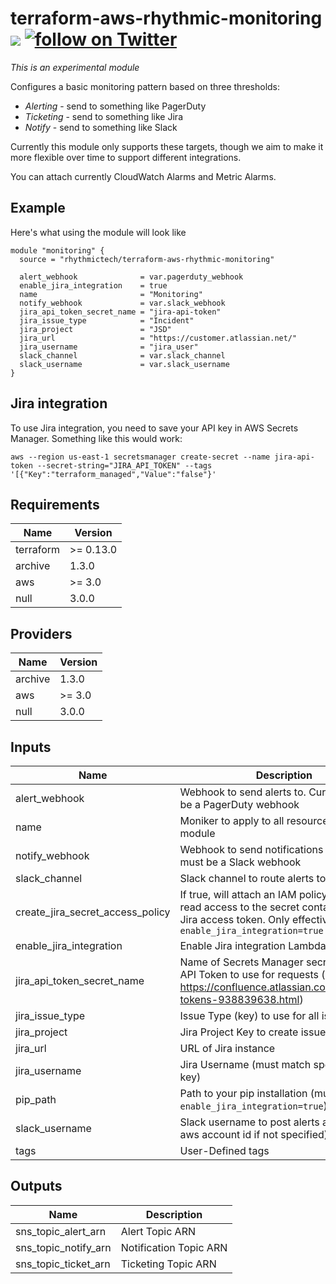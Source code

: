 # terraform-aws-rhythmic-monitoring [![](https://github.com/rhythmictech/terraform-aws-rhythmic-monitoring/workflows/pre-commit-check/badge.svg)](https://github.com/rhythmictech/terraform-aws-rhythmic-monitoring/actions) <a href="https://twitter.com/intent/follow?screen_name=RhythmicTech"><img src="https://img.shields.io/twitter/follow/RhythmicTech?style=social&logo=RhythmicTech" alt="follow on Twitter"></a>

_This is an experimental module_

Configures a basic monitoring pattern based on three thresholds:

* *Alerting* - send to something like PagerDuty
* *Ticketing* - send to something like Jira
* *Notify* - send to something like Slack

Currently this module only supports these targets, though we aim to make it more flexible over time to support different integrations.

You can attach currently CloudWatch Alarms and Metric Alarms.

## Example
Here's what using the module will look like
```
module "monitoring" {
  source = "rhythmictech/terraform-aws-rhythmic-monitoring"

  alert_webhook              = var.pagerduty_webhook
  enable_jira_integration    = true
  name                       = "Monitoring"
  notify_webhook             = var.slack_webhook
  jira_api_token_secret_name = "jira-api-token"
  jira_issue_type            = "Incident"
  jira_project               = "JSD"
  jira_url                   = "https://customer.atlassian.net/"
  jira_username              = "jira_user"
  slack_channel              = var.slack_channel
  slack_username             = var.slack_username
}
```

## Jira integration
To use Jira integration, you need to save your API key in AWS Secrets Manager. Something like this would work:

```
aws --region us-east-1 secretsmanager create-secret --name jira-api-token --secret-string="JIRA_API_TOKEN" --tags '[{"Key":"terraform_managed","Value":"false"}'
```

<!-- BEGINNING OF PRE-COMMIT-TERRAFORM DOCS HOOK -->
## Requirements

| Name | Version |
|------|---------|
| terraform | >= 0.13.0 |
| archive | 1.3.0 |
| aws | >= 3.0 |
| null | 3.0.0 |

## Providers

| Name | Version |
|------|---------|
| archive | 1.3.0 |
| aws | >= 3.0 |
| null | 3.0.0 |

## Inputs

| Name | Description | Type | Default | Required |
|------|-------------|------|---------|:--------:|
| alert\_webhook | Webhook to send alerts to. Currently muyst be a PagerDuty webhook | `string` | n/a | yes |
| name | Moniker to apply to all resources in the module | `string` | n/a | yes |
| notify\_webhook | Webhook to send notifications to. Currently must be a Slack webhook | `string` | n/a | yes |
| slack\_channel | Slack channel to route alerts to | `string` | n/a | yes |
| create\_jira\_secret\_access\_policy | If true, will attach an IAM policy granting read access to the secret containing the Jira access token. Only effective if `enable_jira_integration=true` | `bool` | `true` | no |
| enable\_jira\_integration | Enable Jira integration Lambda | `bool` | `false` | no |
| jira\_api\_token\_secret\_name | Name of Secrets Manager secret containing API Token to use for requests (see https://confluence.atlassian.com/cloud/api-tokens-938839638.html) | `string` | `null` | no |
| jira\_issue\_type | Issue Type (key) to use for all issues | `string` | `null` | no |
| jira\_project | Jira Project Key to create issues in | `string` | `null` | no |
| jira\_url | URL of Jira instance | `string` | `null` | no |
| jira\_username | Jira Username (must match specified API key) | `string` | `null` | no |
| pip\_path | Path to your pip installation (must be valid if `enable_jira_integration=true`) | `string` | `"/usr/local/bin/pip"` | no |
| slack\_username | Slack username to post alerts as (will use aws account id if not specified) | `string` | `""` | no |
| tags | User-Defined tags | `map(string)` | `{}` | no |

## Outputs

| Name | Description |
|------|-------------|
| sns\_topic\_alert\_arn | Alert Topic ARN |
| sns\_topic\_notify\_arn | Notification Topic ARN |
| sns\_topic\_ticket\_arn | Ticketing Topic ARN |

<!-- END OF PRE-COMMIT-TERRAFORM DOCS HOOK -->
